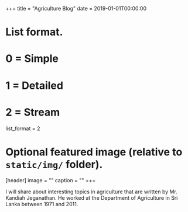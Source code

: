+++
title = "Agriculture Blog"
date = 2019-01-01T00:00:00

# List format.
#   0 = Simple
#   1 = Detailed
#   2 = Stream
list_format = 2

# Optional featured image (relative to `static/img/` folder).
[header]
image = ""
caption = ""
+++

I will share about interesting topics in agriculture that are written by Mr. Kandiah Jeganathan. He worked at the Department of Agriculture in Sri Lanka between 1971 and 2011.